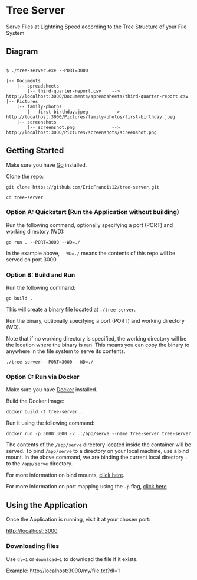 # Tree Server
Serve Files at Lightning Speed according to the Tree Structure of your File System

## Diagram
```base

$ ./tree-server.exe --PORT=3000

|-- Documents
    |-- spreadsheets
        |-- third-quarter-report.csv    -->     http://localhost:3000/Documents/spreadsheets/third-quarter-report.csv
|-- Pictures
    |-- family-photos
        |-- first-birthday.jpeg         -->     http://localhost:3000/Pictures/family-photos/first-birthday.jpeg
    |-- screenshots
        |-- screenshot.png              -->     http://localhost:3000/Pictures/screenshots/screenshot.png

```

## Getting Started
Make sure you have [Go](https://go.dev/doc/install) installed.

Clone the repo:
```
git clone https://github.com/EricFrancis12/tree-server.git
```

```
cd tree-server
```

### Option A: Quickstart (Run the Application without building)
Run the following command, optionally specifying a port (PORT) and working directory (WD):
```
go run . --PORT=3000 --WD=./
```

In the example above, `--WD=./` means the contents of this repo will be served on port 3000.

### Option B: Build and Run
Run the following command:
```
go build .
```

This will create a binary file located at `./tree-server`.

Run the binary, optionally specifying a port (PORT) and working directory (WD).

Note that if no working directory is specified, the working directory will be the location where the binary is ran. This means you can copy the binary to anywhere in the file system to serve its contents.
```
./tree-server --PORT=3000 --WD=./
```

### Option C: Run via Docker
Make sure you have [Docker](https://docs.docker.com/engine/install) installed.

Build the Docker Image:
```
docker build -t tree-server .
```

Run it using the following command:
```
docker run -p 3000:3000 -v .:/app/serve --name tree-server tree-server
```

The contents of the `/app/serve` directory located inside the container will be served. To bind `/app/serve` to a directory on your local machine, use a bind mount. In the above command, we are binding the current local directory `.` to the `/app/serve` directory.

For more information on bind mounts, [click here](https://docs.docker.com/storage/bind-mounts/).

For more information on port mapping using the `-p` flag, [click here](https://docs.docker.com/network/#published-ports)

## Using the Application
Once the Application is running, visit it at your chosen port:

[http://localhost:3000](http://localhost:3000)

### Downloading files
Use `dl=1` or `download=1` to download the file if it exists.

Example: http://localhost:3000/my/file.txt?dl=1

